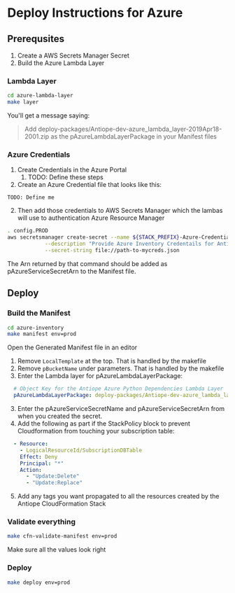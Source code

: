 # Deploy Instructions for Azure

## Prerequsites

1. Create a AWS Secrets Manager Secret
2. Build the Azure Lambda Layer

### Lambda Layer
```bash
cd azure-lambda-layer
make layer
```
You'll get a message saying:
> Add deploy-packages/Antiope-dev-azure_lambda_layer-2019Apr18-2001.zip as the pAzureLambdaLayerPackage in your Manifest files

### Azure Credentials

1. Create Credentials in the Azure Portal
    1. TODO: Define these steps
2. Create an Azure Credential file that looks like this:
```
TODO: Define me
```
2. Then add those credentials to AWS Secrets Manager which the lambas will use to authentication Azure Resource Manager
```bash
. config.PROD
aws secretsmanager create-secret --name ${STACK_PREFIX}-Azure-Credentials --region ${AWS_DEFAULT_REGION} \
            --description "Provide Azure Inventory Credentails for Antiope" \
            --secret-string file://path-to-mycreds.json
````

The Arn returned by that command should be added as pAzureServiceSecretArn to the Manifest file.

## Deploy

### Build the Manifest

```bash
cd azure-inventory
make manifest env=prod
```
Open the Generated Manifest file in an editor

1. Remove ```LocalTemplate``` at the top. That is handled by the makefile
1. Remove ```pBucketName``` under parameters. That is handled by the makefile
2. Enter the Lambda layer for pAzureLambdaLayerPackage:
```yaml
  # Object Key for the Antiope Azure Python Dependencies Lambda Layer
  pAzureLambdaLayerPackage: deploy-packages/Antiope-dev-azure_lambda_layer-2019Apr18-2001.zip
```
3. Enter the pAzureServiceSecretName and pAzureServiceSecretArn from when you created the secret.
4. Add the following as part if the StackPolicy block to prevent Cloudformation from touching your subscription table:
```yaml
  - Resource:
    - LogicalResourceId/SubscriptionDBTable
    Effect: Deny
    Principal: "*"
    Action:
      - "Update:Delete"
      - "Update:Replace"
```
5. Add any tags you want propagated to all the resources created by the Antiope CloudFormation Stack

### Validate everything

```bash
make cfn-validate-manifest env=prod
```

Make sure all the values look right

### Deploy

```bash
make deploy env=prod
```